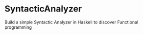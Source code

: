 # SyntacticAnalyzer
Build a simple Syntactic Analyzer in Haskell to discover Functional programming
